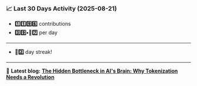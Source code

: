 <!--START_STATS-->
### 📈 Last 30 Days Activity (2025-08-21)  
- **1️⃣1️⃣9️⃣6️⃣** contributions  
- **3️⃣9️⃣•🎱7️⃣** per day
---
- **🎱2️⃣** day streak!
---
📝 **Latest blog:** [**The Hidden Bottleneck in AI's Brain: Why Tokenization Needs a Revolution**](https://andriak.com/blog/tokenization-revolution)
<!--END_STATS-->
